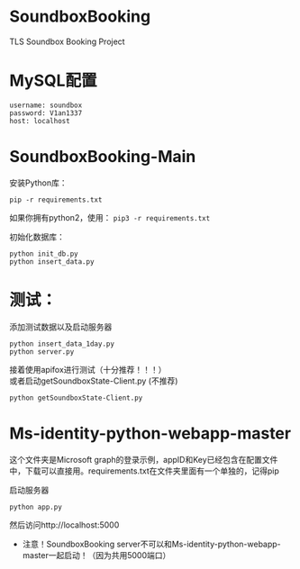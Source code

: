 # SoundboxBooking

TLS Soundbox Booking Project

# MySQL配置

```
username: soundbox
password: V1an1337
host: localhost
```

# SoundboxBooking-Main

安装Python库：


```pip -r requirements.txt```

如果你拥有python2，使用：
```pip3 -r requirements.txt```

初始化数据库：

```
python init_db.py
python insert_data.py
```

# 测试：

添加测试数据以及启动服务器

```
python insert_data_1day.py
python server.py
```

接着使用apifox进行测试（十分推荐！！！）  
或者启动getSoundboxState-Client.py (不推荐)

```
python getSoundboxState-Client.py
```

# Ms-identity-python-webapp-master

这个文件夹是Microsoft graph的登录示例，appID和Key已经包含在配置文件中，下载可以直接用。requirements.txt在文件夹里面有一个单独的，记得pip

启动服务器

```
python app.py
```

然后访问http://localhost:5000

* 注意！SoundboxBooking server不可以和Ms-identity-python-webapp-master一起启动！（因为共用5000端口）
